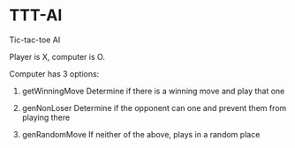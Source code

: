# TTT-AI
Tic-tac-toe AI

Player is X, computer is O.

Computer has 3 options:
1. getWinningMove
  Determine if there is a winning move and play that one

2. genNonLoser
  Determine if the opponent can one and prevent them from playing there
  
3. genRandomMove
  If neither of the above, plays in a random place
